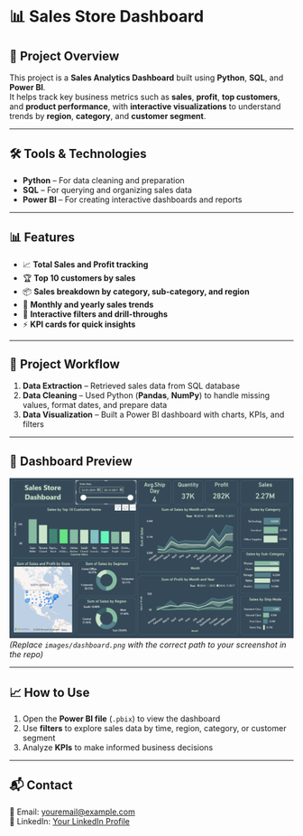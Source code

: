 # 📊 Sales Store Dashboard

## 📌 Project Overview
This project is a **Sales Analytics Dashboard** built using **Python**, **SQL**, and **Power BI**.  
It helps track key business metrics such as **sales**, **profit**, **top customers**, and **product performance**, with **interactive visualizations** to understand trends by **region**, **category**, and **customer segment**.

---

## 🛠️ Tools & Technologies
- **Python** – For data cleaning and preparation  
- **SQL** – For querying and organizing sales data  
- **Power BI** – For creating interactive dashboards and reports  

---

## 📊 Features
- 📈 **Total Sales and Profit tracking**  
- 🏆 **Top 10 customers by sales**  
- 📦 **Sales breakdown by category, sub-category, and region**  
- 📅 **Monthly and yearly sales trends**  
- 🎯 **Interactive filters and drill-throughs**  
- ⚡ **KPI cards for quick insights**  

---

## 📂 Project Workflow
1. **Data Extraction** – Retrieved sales data from SQL database  
2. **Data Cleaning** – Used Python (**Pandas**, **NumPy**) to handle missing values, format dates, and prepare data  
3. **Data Visualization** – Built a Power BI dashboard with charts, KPIs, and filters  

---

## 📸 Dashboard Preview
![Dashboard Screenshot](Images/Dashboard.png)  
*(Replace `images/dashboard.png` with the correct path to your screenshot in the repo)*

---

## 📈 How to Use
1. Open the **Power BI file** (`.pbix`) to view the dashboard  
2. Use **filters** to explore sales data by time, region, category, or customer segment  
3. Analyze **KPIs** to make informed business decisions  

---

## 📬 Contact
📧 Email: [youremail@example.com](mailto:karmveergurjar01@gmail.com)  
💼 LinkedIn: [Your LinkedIn Profile]([www.linkedin.com/in/karmveer-gurjar01](https://www.linkedin.com/in/karmveer-gurjar01/))  
